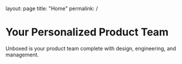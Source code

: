 layout: page
title: "Home"
permalink: /

# Your Personalized Product Team

Unboxed is your product team complete with design, engineering, and management. 
